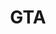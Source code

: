 ---
template: HomePage
title: GTA
featuredImage: >-
  https://res.cloudinary.com/dhuii7xg2/image/upload/c_scale,f_auto,q_auto,w_auto/v1613137948/awards/gtalogo_trfcnb.png
---
